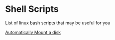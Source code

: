 # Shell Scripts
List of linux bash scripts that may be useful for you

[Automatically Mount a disk](./mount-disk)
